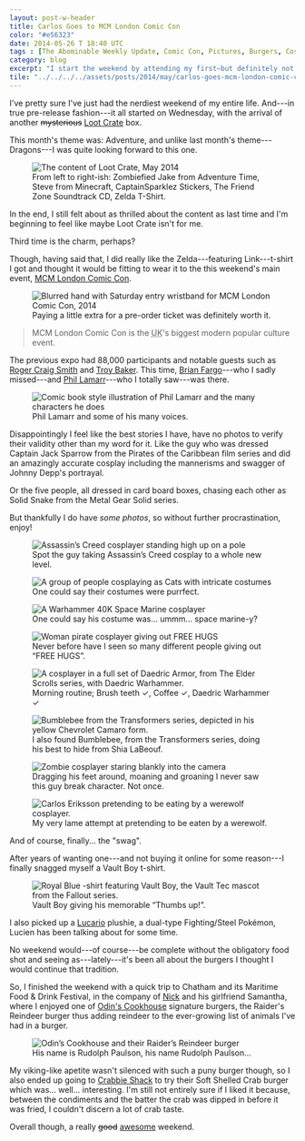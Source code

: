 ```yaml
---
layout: post-w-header
title: Carlos Goes to MCM London Comic Con
color: "#e56323"
date: 2014-05-26 T 18:40 UTC
tags : [The Abominable Weekly Update, Comic Con, Pictures, Burgers, Cosplay, Fallout, Lootcrate, T-Shirt]
category: blog
excerpt: "I start the weekend by attending my first—but definitely not last—Comic Con convention in London and find myself munching on some much needed reindeer meat later on."
tile: "../../../../assets/posts/2014/may/carlos-goes-mcm-london-comic-con/tile.jpg"
---
```

I've pretty sure I've just had the nerdiest weekend of my entire life. And---in true pre-release fashion---it all started on Wednesday, with the arrival of another <del>mysterious</del> <ins>Loot Crate</ins> box.

This month's theme was: Adventure, and unlike last month's theme---Dragons---I was quite looking forward to this one.

<div>
<figure>
	<img class="lazy" data-original="../../../../assets/posts/2014/may/carlos-goes-mcm-london-comic-con/lootcrate-may-2014.jpg" alt="The content of Loot Crate, May 2014">
	<figcaption>From left to right-ish: Zombiefied Jake from Adventure Time, Steve from Minecraft, CaptainSparklez Stickers, The Friend Zone Soundtrack CD, Zelda T-Shirt.</figcaption>
</figure>
</div>

In the end, I still felt about as thrilled about the content as last time and I'm beginning to feel  like maybe Loot Crate isn't for me.

Third time is the charm, perhaps?

Though, having said that, I did really like the Zelda---featuring Link---t-shirt I got and thought it would be fitting to wear it to the this weekend's main event, [MCM London Comic Con][comic].

<div>
<figure>
	<img class="lazy" data-original="../../../../assets/posts/2014/may/carlos-goes-mcm-london-comic-con/carlos-goes-mcm-london-comic-con-may-2014.jpg" alt="Blurred hand with Saturday entry wristband for MCM London Comic Con, 2014">
	<figcaption>Paying a little extra for a pre-order ticket was definitely worth it.</figcaption>
</figure>
</div>

> MCM London Comic Con is the <abbr title="United Kingdom">UK</abbr>'s biggest modern popular culture event.

The previous expo had 88,000 participants and notable guests such as [Roger Craig Smith][roger] and [Troy Baker][troy]. This time, [Brian Fargo][brian]---who I sadly missed---and [Phil Lamarr][phil]---who I totally saw---was there.

<div>
<figure>
	<img class="lazy" data-original="../../../../assets/posts/2014/may/carlos-goes-mcm-london-comic-con/phil-lamarr-the-man-of-many-voices.jpg" alt="Comic book style illustration of Phil Lamarr and the many characters he does">
	<figcaption>Phil Lamarr and some of his many voices.</figcaption>
</figure>
</div>

Disappointingly I feel like the best stories I have, have no photos to verify their validity other than my word for it. Like the guy who was dressed Captain Jack Sparrow from the Pirates of the Caribbean film series and did an amazingly accurate cosplay including the mannerisms and swagger of Johnny Depp's portrayal.

Or the five people, all dressed in card board boxes, chasing each other as Solid Snake from the Metal Gear Solid series.

But thankfully I do have *some photos*, so without further procrastination, enjoy!

<div>
<figure>
	<img class="lazy" data-original="../../../../assets/posts/2014/may/carlos-goes-mcm-london-comic-con/assassins-creed-cosplayer-standing-high-up-on-pole.jpg" alt="Assassin’s Creed cosplayer standing high up on a pole">
	<figcaption>Spot the guy taking Assassin’s Creed cosplay to a whole new level.</figcaption>
</figure>
</div>

<div>
<figure>
	<img class="lazy" data-original="../../../../assets/posts/2014/may/carlos-goes-mcm-london-comic-con/cats-group-of-cosplayers-enjoying-a-well-earned-eating-break.jpg" alt="A group of people cosplaying as Cats with intricate costumes">
	<figcaption>One could say their costumes were purrfect.</figcaption>
</figure>
</div>

<div>
<figure>
	<img class="lazy" data-original="../../../../assets/posts/2014/may/carlos-goes-mcm-london-comic-con/cosplayer-dressed-as-warhammer-40k-space-marine.jpg" alt="A Warhammer 40K Space Marine cosplayer">
	<figcaption>One could say his costume was… ummm… space marine-y?</figcaption>
</figure>
</div>

<div>
<figure>
	<img class="lazy" data-original="../../../../assets/posts/2014/may/carlos-goes-mcm-london-comic-con/pirate-cosplayer-women-giving-out-free-hugs.jpg" alt="Woman pirate cosplayer giving out FREE HUGS">
	<figcaption>Never before have I seen so many different people giving out “FREE HUGS”.</figcaption>
</figure>
</div>

<div>
<figure>
	<img class="lazy" data-original="../../../../assets/posts/2014/may/carlos-goes-mcm-london-comic-con/cosplayer-wearing-full-set-of-daedric-armor-and-daedric-warhammer.jpg" alt="A cosplayer in a full set of Daedric Armor, from The Elder Scrolls series, with Daedric Warhammer.">
	<figcaption>Morning routine; Brush teeth ✓, Coffee ✓, Daedric Warhammer ✓</figcaption>
</figure>
</div>

<div>
<figure>
	<img class="lazy" data-original="../../../../assets/posts/2014/may/carlos-goes-mcm-london-comic-con/the-transformers-bumblebee-camaro.jpg" alt="Bumblebee from the Transformers series, depicted in his yellow Chevrolet Camaro form.">
	<figcaption>I also found Bumblebee, from the Transformers series, doing his best to hide from Shia LaBeouf.</figcaption>
</figure>
</div>

<div>
<figure>
	<img class="lazy" data-original="../../../../assets/posts/2014/may/carlos-goes-mcm-london-comic-con/zombie-cosplayer-staring-into-camera.jpg" alt="Zombie cosplayer staring blankly into the camera">
	<figcaption>Dragging his feet around, moaning and groaning I never saw this guy break character. Not once.</figcaption>
</figure>
</div>

<div>
<figure>
	<img class="lazy" data-original="../../../../assets/posts/2014/may/carlos-goes-mcm-london-comic-con/me-posing-with-a-werewolf-cosplayer.jpg" alt="Carlos Eriksson pretending to be eating by a werewolf cosplayer.">
	<figcaption>My very lame attempt at pretending to be eaten by a werewolf.</figcaption>
</figure>
</div>

And of course, finally... the "swag".

After years of wanting one---and not buying it online for some reason---I finally snagged myself a Vault Boy t-shirt.

<div>
<figure>
	<img class="lazy" data-original="../../../../assets/posts/2014/may/carlos-goes-mcm-london-comic-con/fallout-vault-boy-thumbs-up-t-shirt.jpg" alt="Royal Blue -shirt featuring Vault Boy, the Vault Tec mascot from the Fallout series.">
	<figcaption>Vault Boy giving his memorable “Thumbs up!”.</figcaption>
</figure>
</div>

I also picked up a [Lucario][lucario] plushie, a  dual-type Fighting/Steel Pokémon, Lucien has been talking about for some time.

No weekend would---of course---be complete without the obligatory food shot and seeing as---lately---it's been all about the burgers I thought I would continue that tradition.

So, I finished the weekend with a quick trip to Chatham and its Maritime Food & Drink Festival, in the company of [Nick][nick] and his girlfriend Samantha, where I enjoyed one of [Odin's Cookhouse][odin] signature burgers, the Raider's Reindeer burger thus adding reindeer to the ever-growing list of animals I've had in a burger.

<div>
<figure>
	<img class="lazy" data-original="../../../../assets/posts/2014/may/carlos-goes-mcm-london-comic-con/odins-cookhouse-presents-raiders-reindeer-burger.jpg" alt="Odin’s Cookhouse and their Raider’s Reindeer burger">
	<figcaption>His name is Rudolph Paulson, his name Rudolph Paulson…</figcaption>
</figure>
</div>

My viking-like apetite wasn't silenced with such a puny burger though, so I also ended up going to [Crabbie Shack][crab] to try their Soft Shelled Crab burger which was... well... interesting. I'm still not entirely sure if I liked it because, between the condiments and the batter the crab was dipped in before it was fried, I couldn't discern a lot of crab taste.

Overall though, a really <del>good</del> <ins>awesome</ins> weekend.

[comic]: http://www.mcmcomiccon.com/london/
[roger]: http://en.wikipedia.org/wiki/Roger_Craig_Smith
[troy]: http://en.wikipedia.org/wiki/Troy_Baker
[brian]: http://en.wikipedia.org/wiki/Brian_Fargo
[phil]: http://en.wikipedia.org/wiki/Phil_LaMarr
[odin]: http://www.odinscookhouse.co.uk/
[crab]: http://www.crabbieshack.co.uk/
[lucario]: http://bulbapedia.bulbagarden.net/wiki/Lucario_%28Pok%C3%A9mon%29
[nick]: https://twitter.com/WaldorfSixpence